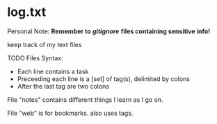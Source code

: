 # log.txt

Personal Note: **Remember to** ***gitignore*** **files containing sensitive info!**  

keep track of my text files  

TODO Files Syntax:
  + Each line contains a task
  + Preceeding each line is a [set] of tag(s), delimited by colons
  + After the last tag are two colons  


File "notes" contains different things I learn as I go on.  


File "web" is for bookmarks. also uses tags.  


